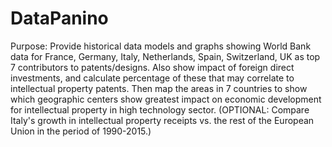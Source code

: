 # DataPanino

<P> Purpose: Provide historical data models and graphs showing World Bank data for France, Germany, Italy, Netherlands, Spain, Switzerland, UK as top 7 contributors to patents/designs. Also show impact of foreign direct investments, and calculate percentage of these that may correlate to intellectual property patents. Then map the areas in 7 countries to show which geographic centers show greatest impact on economic development for intellectual property in high technology sector. (OPTIONAL: Compare Italy's growth in intellectual property receipts vs. the rest of the European Union in the period of 1990-2015.) </p>
